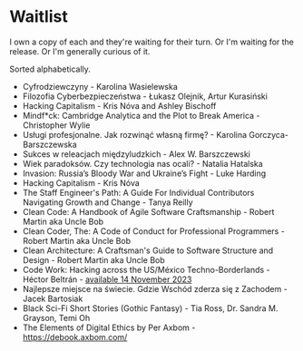 # Waitlist

I own a copy of each and they're waiting for their turn. Or I'm waiting for the release. Or I'm generally curious of it.

Sorted alphabetically.

- Cyfrodziewczyny - Karolina Wasielewska
- Filozofia Cyberbezpieczeństwa - Łukasz Olejnik, Artur Kurasiński
- Hacking Capitalism - Kris Nóva and Ashley Bischoff
- Mindf\*ck: Cambridge Analytica and the Plot to Break America - Christopher Wylie
- Usługi profesjonalne. Jak rozwinąć własną firmę? - Karolina Gorczyca-Barszczewska
- Sukces w releacjach międzyludzkich - Alex W. Barszczewski
- Wiek paradoksów. Czy technologia nas ocali? - Natalia Hatalska
- Invasion: Russia’s Bloody War and Ukraine’s Fight - Luke Harding
- Hacking Capitalism - Kris Nóva
- The Staff Engineer's Path: A Guide For Individual Contributors Navigating Growth and Change - Tanya Reilly
- Clean Code: A Handbook of Agile Software Craftsmanship - Robert Martin aka Uncle Bob
- Clean Coder, The: A Code of Conduct for Professional Programmers - Robert Martin aka Uncle Bob
- Clean Architecture: A Craftsman's Guide to Software Structure and Design - Robert Martin aka Uncle Bob
- Code Work: Hacking across the US/México Techno-Borderlands - Héctor Beltrán - [available 14 November 2023](https://press.princeton.edu/books/paperback/9780691245041/code-work)
- Najlepsze miejsce na świecie. Gdzie Wschód zderza się z Zachodem - Jacek Bartosiak
- Black Sci-Fi Short Stories (Gothic Fantasy) - Tia Ross, Dr. Sandra M. Grayson, Temi Oh
- The Elements of Digital Ethics by Per Axbom - https://debook.axbom.com/
